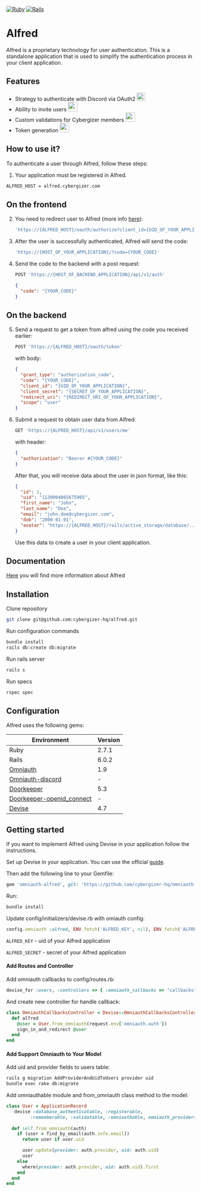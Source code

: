 [![Ruby](https://img.shields.io/badge/Ruby-2.7.1-brightgreen.svg?style=flat)](https://www.ruby-lang.org/en/)
[![Rails](https://img.shields.io/badge/Rails-6.0.2-blue.svg?style=flat)](https://rubyonrails.org/)


# Alfred

Alfred is a proprietary technology for user authentication. This is a standalone application that is used to simplify the authentication process in your client application.

## Features

- Strategy to authenticate with Discord via OAuth2   <img src='https://cdn-icons-png.flaticon.com/512/5968/5968756.png' width='22'>
- Ability to invite users   <img src='https://cdn-icons-png.flaticon.com/512/921/921347.png' width='25'>
- Custom validations for Cybergizer members   <img src='https://cdn-icons-png.flaticon.com/512/508/508250.png' width='25'>
- Token generation   <img src='https://cdn-icons-png.flaticon.com/512/1680/1680173.png' width='25'>

## How to use it?

To authenticate a user through Alfred, follow these steps:

1. Your application must be registered in Alfred.

```bash
ALFRED_HOST = alfred.cybergizer.com
```

## On the frontend

2. You need to redirect user to Alfred (more info [here](https://github.com/cybergizer-hq/alfred/wiki/Authorization-Request)):
    
    ```bash
    'https://{ALFRED_HOST}/oauth/authorize?client_id={UID_OF_YOUR_APPLICATION}&redirect_uri={REDIRECT_URI_OF_YOUR_APPLICATION}&response_type=code&scope=user'
    ```
    
3. After the user is successfully authenticated, Alfred will send the code:

    ```bash
    'https://{HOST_OF_YOUR_APPLICATION}/?code={YOUR_CODE}'
    ```
4. Send the code to the backend with a post request:
    ```bash
    POST 'https://{HOST_OF_BACKEND_APPLICATION}/api/v1/auth'
    ```

    ```json
    {
      "code": "{YOUR_CODE}"
    }
    ```
   
## On the backend

5. Send a request to get a token from alfred using the code you received earlier:

   ```bash
   POST 'https://{ALFRED_HOST}/oauth/token'
   ```
   
   with body:
   
   ```json
   {
     "grant_type": "authorization_code",
     "code": "{YOUR_CODE}",
     "client_id": "{UID_OF_YOUR_APPLICATION}",
     "client_secret": "{SECRET_OF_YOUR_APPLICATION}",
     "redirect_uri": "{REDIRECT_URI_OF_YOUR_APPLICATION}",
     "scope": "user"
   }
   ```

    
6. Submit a request to obtain user data from Alfred:

    ```bash
    GET 'https://{ALFRED_HOST}/api/v1/users/me'
    ```
    
    with header:

    ```json
    {
      "authorization": "Bearer #{YOUR_CODE}"
    }
    ```
    
    After that, you will receive data about the user in json format, like this:
    
    ```json
    {
      "id": 1,
      "uid": "1130004065675965",
      "first_name": "John",
      "last_name": "Doe",
      "email": "john.doe@cybergizer.com",
      "dob": "2000-01-01",
      "avatar": "https://{ALFRED_HOST}/rails/active_storage/database/....jpg"
    } 
    ```
    
    Use this data to create a user in your client application.


## Documentation

[Here](https://github.com/cybergizer-hq/alfred/wiki) you will find more information about Alfred

## Installation

Clone repository

```bash
git clone git@github.com:cybergizer-hq/alfred.git
```

Run configuration commands

```bash
bundle install
rails db:create db:migrate
```

Run rails server

```bash
rails s
```

Run specs

```bash
rspec spec
```

## Configuration

Alfred uses the following gems:

| Environment | Version |
| ------ | ------ |
| Ruby | 2.7.1 |
| Rails | 6.0.2 |
| [Omniauth](https://github.com/omniauth/omniauth) | 1.9 |
| [Omniauth-discord](https://github.com/adaoraul/omniauth-discord) | - |
| [Doorkeeper](https://github.com/doorkeeper-gem/doorkeeper) | 5.3 |
| [Doorkeeper-openid_connect](https://github.com/doorkeeper-gem/doorkeeper-openid_connect) | - |
| [Devise](https://github.com/heartcombo/devise) | 4.7 |

## Getting started

If you want to implement Alfred using Devise in your application follow the instructions.

Set up Devise in your application. You can use the official [guide](https://github.com/heartcombo/devise#getting-started).

Then add the following line to your Gemfile:

```ruby
gem 'omniauth-alfred', git: 'https://github.com/cybergizer-hq/omniauth-alfred', branch: 'master'
```

Run:

```bash
bundle install
```

Update config/initializers/devise.rb with omiauth config:

```ruby
config.omniauth :alfred, ENV.fetch('ALFRED_KEY', nil), ENV.fetch('ALFRED_SECRET', nil), scope: 'user'
```

`ALFRED_KEY` - uid of your Alfred application

`ALFRED_SECRET` - secret of your Alfred application

#### Add Routes and Controller

Add omniauth callbacks to config/routes.rb:

```ruby
devise_for :users, :controllers => { :omniauth_callbacks => "callbacks" }
```

And create new controller for handle callback:

```ruby
class OmniauthCallbacksController < Devise::OmniauthCallbacksController
  def alfred
    @user = User.from_omniauth(request.env['omniauth.auth'])
    sign_in_and_redirect @user
  end
end
```

#### Add Support Omniauth to Your Model

Add uid and provider fields to users table:

```bash
rails g migration AddProviderAndUidToUsers provider uid
bundle exec rake db:migrate
```

Add omniauthable module and from_omniauth class method to the model:

```ruby
class User < ApplicationRecord
   devise :database_authenticatable, :registerable,
         :rememberable, :validatable, :omniauthable, omniauth_providers: [:alfred]
  
  def self.from_omniauth(auth)
    if (user = find_by_email(auth.info.email))
      return user if user.uid

      user.update(provider: auth.provider, uid: auth.uid)
      user
    else
      where(provider: auth.provider, uid: auth.uid).first
    end
  end
end
```
